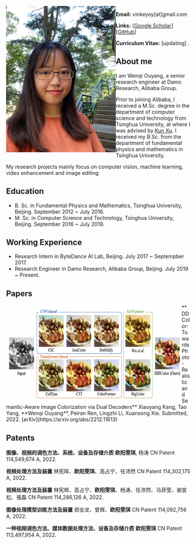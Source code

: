 <img align="left" width="300" height="400" src="data/my_photo.jpg">

**Email:** vinkeyoy[at]gmail.com

**Links:** [[Google Scholar](https://scholar.google.com/citations?user=pYeM5JUAAAAJ&hl=zh-CN)] [[GitHub](https://github.com/Vicky0522)]

**Curriculum Vitae:** [updating] .


## About me
I am Wenqi Ouyang, a senior research engineer at Damo Research, Alibaba Group.

Prior to joining Alibaba, I received a M.Sc. degree in the department of computer science and technology from Tsinghua University, at where I was advised by [Kun Xu](https://cg.cs.tsinghua.edu.cn/people/~kun/). I received my B.Sc. from the department of fundamental physics and mathematics in Tsinghua University.

My research projects mainly focus on computer vision, machine learning, video enhancement and image editing.


## Education
* B. Sc. in Fundamental Physics and Mathematics, Tsinghua University, Beijing. September 2012 ~ July 2016.
* M. Sc. in Computer Science and Technology, Tsinghua University, Beijing. September 2016 ~ July 2019.

## Working Experience
* Research Intern in ByteDance AI Lab, Beijing. July 2017 ~ Septempber 2017.
* Research Engineer in Damo Research, Alibaba Group, Beijing. July 2019 ~ Present.

## Papers
<img align="left" width="480" height="270" src="data/paper_figure/ddcolor.png">
**DDColor: Towards Photo-Realistic and Semantic-Aware Image Colorization via Dual Decoders**
Xiaoyang Kang, Tao Yang, **Wenqi Ouyang**, Peiran Ren, Lingzhi Li, Xuansong Xie.
Submitted, 2022.
[arXiv](https://arxiv.org/abs/2212.11613)

## Patents
**图像、视频的调色方法、系统、设备及存储介质**
**欧阳雯琪**, 杨涛
CN Patent 114,549,674 A, 2022.

**视频处理方法及装置**
林宪晖、**欧阳雯琪**、高占宁、任沛然
CN Patent 114,302,175 A, 2022.

**视频处理方法及装置**
林宪辉、高占宁、**欧阳雯琪**、杨涛、任沛然、马菲莹、谢宣松、張磊
CN Patent 114,286,126 A, 2022.

**图像处理模型训练方法及装置**
郑全龙、曾辉、**欧阳雯琪**
CN Patent 114,092,756 A, 2022.

**一种视频调色方法、媒体数据处理方法、设备及存储介质**
**欧阳雯琪**
CN Patent 113,497,954 A, 2022.

